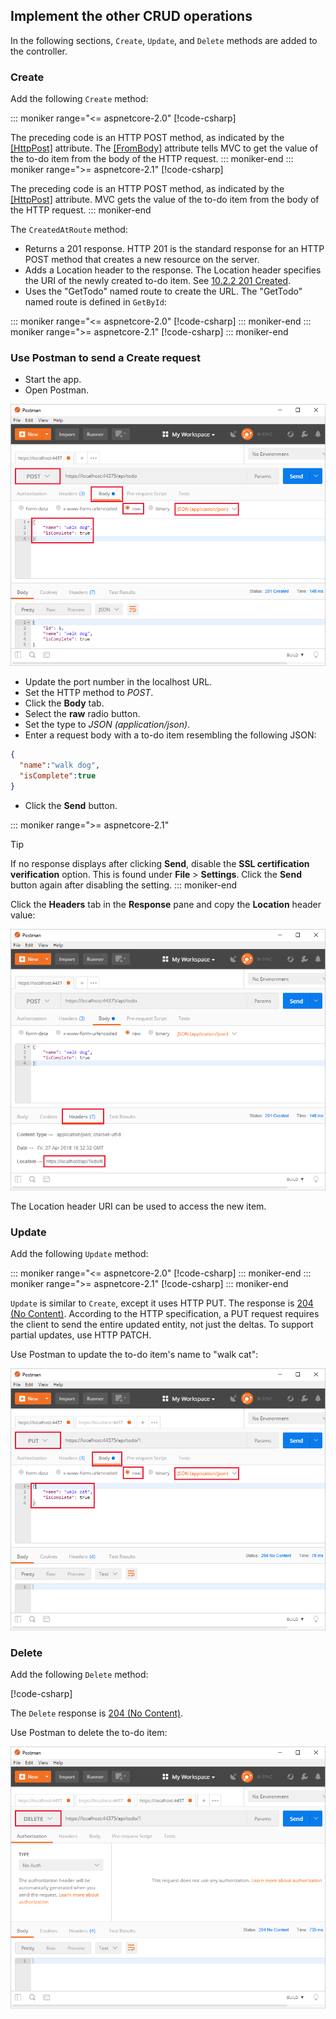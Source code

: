 ## Implement the other CRUD operations

In the following sections, `Create`, `Update`, and `Delete` methods are added to the controller.

### Create

Add the following `Create` method:

::: moniker range="<= aspnetcore-2.0"
[!code-csharp[](../../tutorials/first-web-api/samples/2.0/TodoApi/Controllers/TodoController.cs?name=snippet_Create)]

The preceding code is an HTTP POST method, as indicated by the [[HttpPost]](/dotnet/api/microsoft.aspnetcore.mvc.httppostattribute) attribute. The [[FromBody]](/dotnet/api/microsoft.aspnetcore.mvc.frombodyattribute) attribute tells MVC to get the value of the to-do item from the body of the HTTP request.
::: moniker-end
::: moniker range=">= aspnetcore-2.1"
[!code-csharp[](../../tutorials/first-web-api/samples/2.1/TodoApi/Controllers/TodoController.cs?name=snippet_Create)]

The preceding code is an HTTP POST method, as indicated by the [[HttpPost]](/dotnet/api/microsoft.aspnetcore.mvc.httppostattribute) attribute. MVC gets the value of the to-do item from the body of the HTTP request.
::: moniker-end

The `CreatedAtRoute` method:

* Returns a 201 response. HTTP 201 is the standard response for an HTTP POST method that creates a new resource on the server.
* Adds a Location header to the response. The Location header specifies the URI of the newly created to-do item. See [10.2.2 201 Created](https://www.w3.org/Protocols/rfc2616/rfc2616-sec10.html).
* Uses the "GetTodo" named route to create the URL. The "GetTodo" named route is defined in `GetById`:

::: moniker range="<= aspnetcore-2.0"
[!code-csharp[](../../tutorials/first-web-api/samples/2.0/TodoApi/Controllers/TodoController.cs?name=snippet_GetByID&highlight=1-2)]
::: moniker-end
::: moniker range=">= aspnetcore-2.1"
[!code-csharp[](../../tutorials/first-web-api/samples/2.1/TodoApi/Controllers/TodoController.cs?name=snippet_GetByID&highlight=1-2)]
::: moniker-end

### Use Postman to send a Create request

* Start the app.
* Open Postman.

![Postman console](../../tutorials/first-web-api/_static/pmc.png)

* Update the port number in the localhost URL.
* Set the HTTP method to *POST*.
* Click the **Body** tab.
* Select the **raw** radio button.
* Set the type to *JSON (application/json)*.
* Enter a request body with a to-do item resembling the following JSON:

```json
{
  "name":"walk dog",
  "isComplete":true
}
```

* Click the **Send** button.

::: moniker range=">= aspnetcore-2.1"
> [!TIP]
> If no response displays after clicking **Send**, disable the **SSL certification verification** option. This is found under **File** > **Settings**. Click the **Send** button again after disabling the setting.
::: moniker-end

Click the **Headers** tab in the **Response** pane and copy the **Location** header value:

![Headers tab of the Postman console](../../tutorials/first-web-api/_static/pmc2.png)

The Location header URI can be used to access the new item.

### Update

Add the following `Update` method:

::: moniker range="<= aspnetcore-2.0"
[!code-csharp[](../../tutorials/first-web-api/samples/2.0/TodoApi/Controllers/TodoController.cs?name=snippet_Update)]
::: moniker-end
::: moniker range=">= aspnetcore-2.1"
[!code-csharp[](../../tutorials/first-web-api/samples/2.1/TodoApi/Controllers/TodoController.cs?name=snippet_Update)]
::: moniker-end

`Update` is similar to `Create`, except it uses HTTP PUT. The response is [204 (No Content)](https://www.w3.org/Protocols/rfc2616/rfc2616-sec9.html). According to the HTTP specification, a PUT request requires the client to send the entire updated entity, not just the deltas. To support partial updates, use HTTP PATCH.

Use Postman to update the to-do item's name to "walk cat":

![Postman console showing 204 (No Content) response](../../tutorials/first-web-api/_static/pmcput.png)

### Delete

Add the following `Delete` method:

[!code-csharp[](../../tutorials/first-web-api/samples/2.0/TodoApi/Controllers/TodoController.cs?name=snippet_Delete)]

The `Delete` response is [204 (No Content)](https://www.w3.org/Protocols/rfc2616/rfc2616-sec9.html).

Use Postman to delete the to-do item:

![Postman console showing 204 (No Content) response](../../tutorials/first-web-api/_static/pmd.png)

